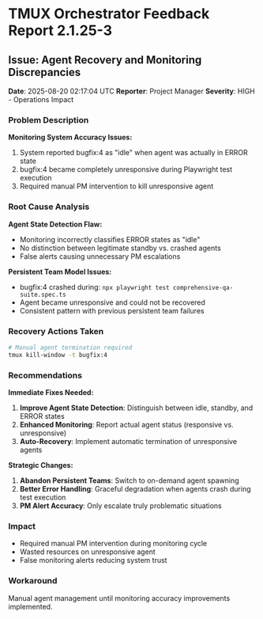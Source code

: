 # TMUX Orchestrator Feedback Report 2.1.25-3

## Issue: Agent Recovery and Monitoring Discrepancies

**Date**: 2025-08-20 02:17:04 UTC
**Reporter**: Project Manager
**Severity**: HIGH - Operations Impact

### Problem Description

**Monitoring System Accuracy Issues:**

1. System reported bugfix:4 as "idle" when agent was actually in ERROR state
2. bugfix:4 became completely unresponsive during Playwright test execution
3. Required manual PM intervention to kill unresponsive agent

### Root Cause Analysis

**Agent State Detection Flaw:**

- Monitoring incorrectly classifies ERROR states as "idle"
- No distinction between legitimate standby vs. crashed agents
- False alerts causing unnecessary PM escalations

**Persistent Team Model Issues:**

- bugfix:4 crashed during: `npx playwright test comprehensive-qa-suite.spec.ts`
- Agent became unresponsive and could not be recovered
- Consistent pattern with previous persistent team failures

### Recovery Actions Taken

```bash
# Manual agent termination required
tmux kill-window -t bugfix:4
```

### Recommendations

**Immediate Fixes Needed:**

1. **Improve Agent State Detection**: Distinguish between idle, standby, and ERROR states
2. **Enhanced Monitoring**: Report actual agent status (responsive vs. unresponsive)
3. **Auto-Recovery**: Implement automatic termination of unresponsive agents

**Strategic Changes:**

1. **Abandon Persistent Teams**: Switch to on-demand agent spawning
2. **Better Error Handling**: Graceful degradation when agents crash during test execution
3. **PM Alert Accuracy**: Only escalate truly problematic situations

### Impact

- Required manual PM intervention during monitoring cycle
- Wasted resources on unresponsive agent
- False monitoring alerts reducing system trust

### Workaround

Manual agent management until monitoring accuracy improvements implemented.
